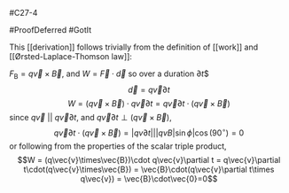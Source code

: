 #C27-4 

#ProofDeferred #GotIt 

This [[derivation]] follows trivially from the definition of [[work]] and [[Ørsted-Laplace-Thomson law]]: 

$F_\text{B} = q\vec{v}\times\vec{B}$, and $W = \vec{F} \cdot \vec{d}$ so over a duration $\partial t$$ $$\vec{d} = q\vec{v}\partial t$$
$$W = (q\vec{v}\times\vec{B})\cdot q\vec{v}\partial t = q\vec{v}\partial t\cdot(q\vec{v}\times\vec{B})$$
since $q\vec{v} \ || \ q\vec{v}\partial t$, and $q\vec{v}\partial t \perp (q\vec{v}\times\vec{B})$, $$q\vec{v}\partial t\cdot (q\vec{v}\times\vec{B})=|qv\partial t|||qvB|\sin{\phi}|\cos(90^\circ) = 0$$
or following from the properties of the scalar triple product,
$$W = (q\vec{v}\times\vec{B})\cdot q\vec{v}\partial t = q\vec{v}\partial t\cdot(q\vec{v}\times\vec{B}) = \vec{B}\cdot(q\vec{v}\partial t\times q\vec{v}) = \vec{B}\cdot\vec{0}=0$$
